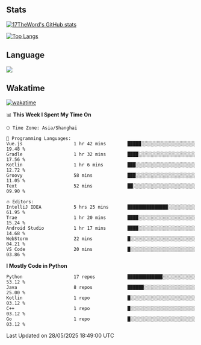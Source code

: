 ## Stats

[![17TheWord's GitHub stats](https://github-readme-stats.vercel.app/api?username=17TheWord&count_private=true&show_icons=true)](https://github.com/anuraghazra/github-readme-stats)

[![Top Langs](https://github-readme-stats.vercel.app/api/top-langs/?username=17TheWord&layout=compact&hide=html)](https://github.com/anuraghazra/github-readme-stats)

## Language

<img align="center" src="https://github-readme-stats-theword.vercel.app/api/wakatime?username=559772f0-9c03-4114-9e11-1b4b8b998e10&layout=compact&theme=dracula&hide_border=true">

## Wakatime

[![wakatime](https://wakatime.com/badge/user/559772f0-9c03-4114-9e11-1b4b8b998e10.svg)](https://wakatime.com/@559772f0-9c03-4114-9e11-1b4b8b998e10)

<!--START_SECTION:waka-->
📊 **This Week I Spent My Time On** 

```text
🕑︎ Time Zone: Asia/Shanghai

💬 Programming Languages: 
Vue.js                   1 hr 42 mins        █████░░░░░░░░░░░░░░░░░░░░   19.48 % 
Gradle                   1 hr 32 mins        ████░░░░░░░░░░░░░░░░░░░░░   17.56 % 
Kotlin                   1 hr 6 mins         ███░░░░░░░░░░░░░░░░░░░░░░   12.72 % 
Groovy                   58 mins             ███░░░░░░░░░░░░░░░░░░░░░░   11.05 % 
Text                     52 mins             ██░░░░░░░░░░░░░░░░░░░░░░░   09.90 % 

🔥 Editors: 
IntelliJ IDEA            5 hrs 25 mins       ███████████████░░░░░░░░░░   61.95 % 
Trae                     1 hr 20 mins        ████░░░░░░░░░░░░░░░░░░░░░   15.24 % 
Android Studio           1 hr 17 mins        ████░░░░░░░░░░░░░░░░░░░░░   14.68 % 
WebStorm                 22 mins             █░░░░░░░░░░░░░░░░░░░░░░░░   04.21 % 
VS Code                  20 mins             █░░░░░░░░░░░░░░░░░░░░░░░░   03.86 % 
```

**I Mostly Code in Python** 

```text
Python                   17 repos            █████████████░░░░░░░░░░░░   53.12 % 
Java                     8 repos             ██████░░░░░░░░░░░░░░░░░░░   25.00 % 
Kotlin                   1 repo              █░░░░░░░░░░░░░░░░░░░░░░░░   03.12 % 
C++                      1 repo              █░░░░░░░░░░░░░░░░░░░░░░░░   03.12 % 
Go                       1 repo              █░░░░░░░░░░░░░░░░░░░░░░░░   03.12 % 
```




 Last Updated on 28/05/2025 18:49:00 UTC
<!--END_SECTION:waka-->
